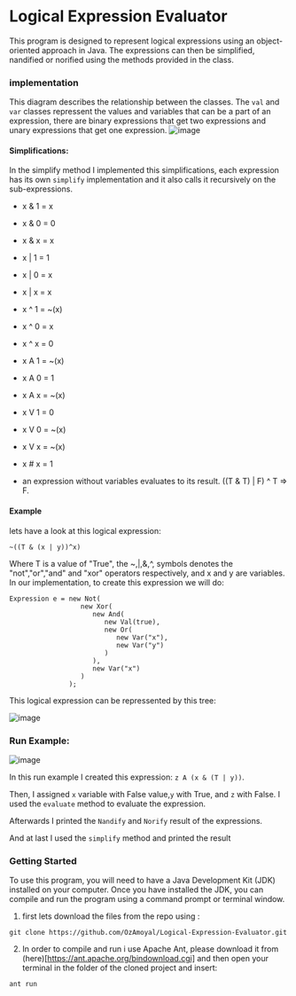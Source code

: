 # Logical Expression Evaluator

This program is designed to represent logical expressions using an object-oriented approach in Java. The expressions can then be simplified, nandified or norified using the methods provided in the class.
### implementation
This diagram describes the relationship between the classes. The `val` and `var` classes repressent the values and variables that can be a part of an expression, there are binary expressions that get two expressions and unary expressions that get one expression.
![image](https://user-images.githubusercontent.com/93612510/224826521-d27490cb-2082-415c-b598-9073b6b43072.png)
#### Simplifications:
In the simplify method I implemented this simplifications, each expression has its own `simplify` implementation and it also calls it recursively on the sub-expressions.


- x & 1 = x

- x & 0 = 0

- x & x = x

- x | 1 = 1

- x | 0 = x

- x | x = x

- x ^ 1 = ~(x)

- x ^ 0 = x

- x ^ x = 0

- x A 1 = ~(x)

- x A 0 = 1

- x A x = ~(x)

- x V 1 = 0

- x V 0 = ~(x)

- x V x = ~(x)

- x # x = 1

- an expression without variables evaluates to its result. ((T & T) | F) ^ T => F.

#### Example
lets have a look at this logical expression:

`~((T & (x | y))^x)`

Where T is a value of "True", the ~,|,&,^, symbols denotes the "not","or","and" and "xor" operators respectively, and x and y are variables.
In our implementation, to create this expression we will do:

```
Expression e = new Not(
                  new Xor(
                     new And(
                        new Val(true),
                        new Or(
                           new Var("x"),
                           new Var("y")
                        )
                     ),
                     new Var("x")
                  )
               );
```
This logical expression can be repressented by this tree:

![image](https://user-images.githubusercontent.com/93612510/224827711-e9fdcf43-2da2-4070-867e-77b177ede652.png)

### Run Example:
![image](https://user-images.githubusercontent.com/93612510/224831827-64fe10ad-0a71-4cbb-9e99-c64dbd9e7d40.png)


In this run example I created this expression: `z A (x & (T | y))`.

Then, I assigned `x` variable with False value,`y` with True, and `z` with False. I used the `evaluate` method to evaluate the expression.

Afterwards I printed the `Nandify` and `Norify` result of the expressions.

And at last I used the `simplify` method and printed the result

### Getting Started
To use this program, you will need to have a Java Development Kit (JDK) installed on your computer. Once you have installed the JDK, you can compile and run the program using a command prompt or terminal window.
1. first lets download the files from the repo using :

``` 
git clone https://github.com/OzAmoyal/Logical-Expression-Evaluator.git
```
2. In order to compile and run i use Apache Ant, please download it from (here)[https://ant.apache.org/bindownload.cgi] and then open your terminal in the folder of the cloned project and insert:
```
ant run
```
